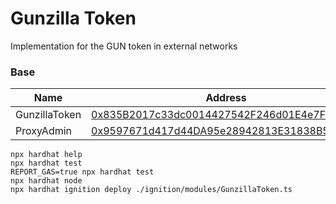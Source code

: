 # Gunzilla Token

Implementation for the GUN token in external networks

### Base
| Name          | Address                                                                                                               |  
|---------------|-----------------------------------------------------------------------------------------------------------------------|
| GunzillaToken | [0x835B2017c33dc0014427542F246d01E4e7F4861C](https://basescan.org/address/0x835b2017c33dc0014427542f246d01e4e7f4861c) |  
| ProxyAdmin    | [0x9597671d417d44DA95e28942813E31838B5969d2](https://basescan.org/address/0x9597671d417d44da95e28942813e31838b5969d2) | 


```shell
npx hardhat help
npx hardhat test
REPORT_GAS=true npx hardhat test
npx hardhat node
npx hardhat ignition deploy ./ignition/modules/GunzillaToken.ts
```
